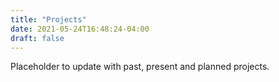 ```yaml
---
title: "Projects"
date: 2021-05-24T16:48:24-04:00
draft: false
---
```


Placeholder to update with past, present and planned projects.
